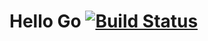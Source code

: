 # Hello Go [![Build Status](https://travis-ci.org/Yezersky/hello-go.svg?branch=master)](https://travis-ci.org/Yezersky/hello-go)
